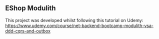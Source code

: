 ## EShop Modulith

This project was developed whilst following this tutorial on Udemy: https://www.udemy.com/course/net-backend-bootcamp-modulith-vsa-ddd-cqrs-and-outbox
